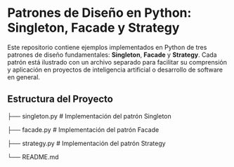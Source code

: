 # Patrones de Diseño en Python: Singleton, Facade y Strategy

Este repositorio contiene ejemplos implementados en Python de tres patrones de diseño fundamentales: **Singleton**, **Facade** y **Strategy**. Cada patrón está ilustrado con un archivo separado para facilitar su comprensión y aplicación en proyectos de inteligencia artificial o desarrollo de software en general.

## Estructura del Proyecto

├── singleton.py  # Implementación del patrón Singleton

├── facade.py     # Implementación del patrón Facade

├── strategy.py   # Implementación del patrón Strategy

└── README.md     
